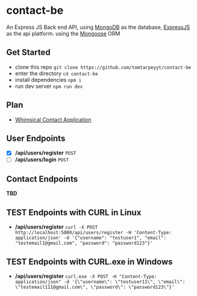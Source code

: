 # contact-be
An Express JS Back end API, using [MongoDB](https://www.mongodb.com/) as the database, [ExpressJS](https://expressjs.com/) as the api platform. using the [Mongoose](https://mongoosejs.com/docs/) ORM

## Get Started
- clone this repo `git clone https://github.com/tomtarpeyyt/contact-be`
- enter the directory `cd contact-be`
- install dependencies `npm i`
- run dev server `npm run dev`

## Plan
- [Whimsical Contact Application](https://whimsical.com/contacts-app-8AU3ccAZFjvg5AXEWMUqjT)

## User Endpoints
- [x] **/api/users/register** `POST`
- [ ] **/api/users/login** `POST`

## Contact Endpoints
**TBD**

## TEST Endpoints with CURL in Linux
- **/api/users/register** `curl -X POST http://localhost:5000/api/users/register -H 'Content-Type: application/json' -d '{"username": "testuser1", "email": "testemail1@gmail.com", "password": "password123"}'`

## TEST Endpoints with CURL.exe in Windows
- **/api/users/register** `curl.exe -X POST -H "Content-Type: application/json" -d '{\"username\": \"testuser11\", \"email\": \"testemail111@gmail.com\", \"password\": \"password123\"}'`

